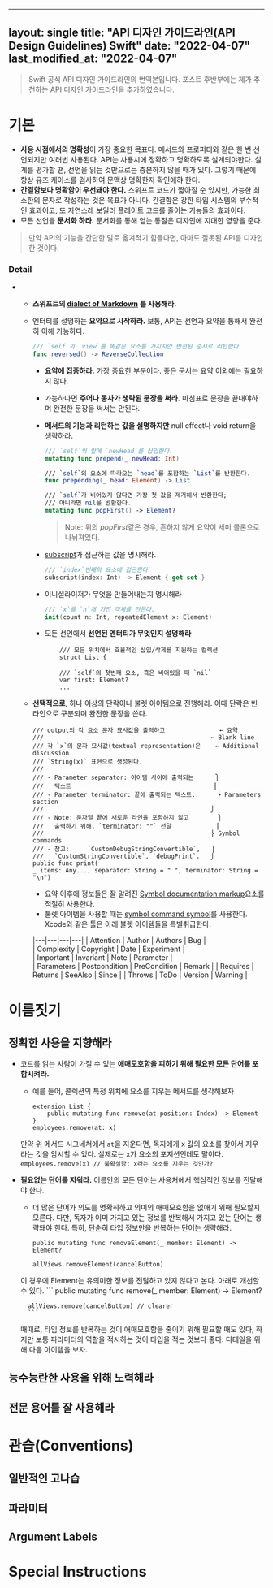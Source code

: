
---
layout: single
title: "API 디자인 가이드라인(API Design Guidelines) Swift"
date: "2022-04-07"
last_modified_at: "2022-04-07"
---

> Swift 공식 API 디자인 가이드라인의 번역본입니다.
> 포스트 후반부에는 제가 추천하는 API 디자인 가이드라인을 추가하였습니다.

# 기본

- **사용 시점에서의 명확성**이 가장 중요한 목표다. 메서드와 프로퍼티와 같은 한 번 선언되지만 여러번 사용된다. API는 사용시에 정확하고 명확하도록 설계되야한다. 설계를 평가할 땐, 선언을 읽는 것만으로는 충분하지 않을 때가 있다. 그렇기 때문에 항상 유즈 케이스를 검사하여 문맥상 명확한지 확인애햐 한다.
- **간결함보다 명확함이 우선돼야 한다.** 스위프트 코드가 짧아질 순 있지만, 가능한 최소한의 문자로 작성하는 것은 목표가 아니다. 간결함은 강한 타입 시스템의 부수적인 효과이고, 또 자연스레 보일러 플레이트 코드를 줄이는 기능들의 효과이다.
- 모든 선언을 **문서화 하라.** 문서화를 통해 얻는 통찰은 디자인에 지대한 영향을 준다.

> 만약 API의 기능을 간단한 말로 옮겨적기 힘들다면, 아마도 잘못된 API를 디자인한 것이다.

### Detail

-   
    - **스위프트의 [dialect of Markdown](https://developer.apple.com/library/archive/documentation/Xcode/Reference/xcode_markup_formatting_ref/) 를 사용해라.**
    - 엔터티를 설명하는 **요약으로 시작하라.** 보통, API는 선언과 요약을 통해서 완전히 이해 가능하다.
        ```swift
        /// `self`의 `view`를 똑같은 요소를 가지지만 반전된 순서로 리턴한다.
        func reversed() -> ReverseCollection
        ```
        
       - **요약에 집중하라.** 가장 중요한 부분이다. 좋은 문서는 요약 이외에는 필요하지 않다.
       - 가능하다면 **주어나 동사가 생략된 문장을 써라.** 마침표로 문장을 끝내야하며 완전한 문장을 써서는 안된다.
       - **메서드의 기능과 리턴하는 값을 설명하지만** null effect나 void return을 생략하라.
            ```swift
            /// `self`의 앞에 `newHead`를 삽입한다.
            mutating func prepend(_ newHead: Int)

            /// `self`의 요소에 따라오는 `head`를 포함하는 `List`를 반환한다. 
            func prepending(_ head: Element) -> List

            /// `self`가 비어있지 않다면 가장 첫 값을 제거해서 반환한다;
            /// 아니라면 nil을 반환한다.
            mutating func popFirst() -> Element?
            ```
            
            > Note: 위의 *popFirst*같은 경우, 흔하지 않게 요약이 세미 콜론으로 나눠져있다.
        
       - [subscript](https://swjman.tistory.com/15)가 접근하는 값을 명시해라.
           ```swift
           /// `index`번째의 요소에 접근한다.
           subscript(index: Int) -> Element { get set }
           ```
       
       - 이니셜라이저가 무엇을 만들어내는지 명시해라
            ```swift
           /// `x`를 `n`개 가진 객체를 만든다.
           init(count n: Int, repeatedElement x: Element)
           ```
    
        - 모든 선언에서 **선언된 엔터티가 무엇인지 설명해라**
            ```
                /// 모든 위치에서 효율적인 삽입/삭제를 지원하는 컬렉션 
                struct List {

                /// `self`의 첫번째 요소, 혹은 비어있을 때 `nil` 
                var first: Element?
                ...
            ```
    
    
    - **선택적으로**, 하나 이상의 단락이나 불렛 아이템으로 진행해라. 이때 단락은 빈 라인으로 구분되며 완전한 문장을 쓴다.
        ```
        /// output의 각 요소 문자 묘사값을 출력하고               ← 요약
        ///                                              ← Blank line
        /// 각 `x`의 문자 묘사값(textual representation)은    ← Additional discussion
        /// `String(x)` 표현으로 생성된다.
        ///
        /// - Parameter separator: 아이템 사이에 출력되는      ⎫
        ///   텍스트                                       ⎟
        /// - Parameter terminator: 끝에 출력되는 텍스트.      ⎬ Parameters section
        ///                                              ⎭
        /// - Note: 문자열 끝에 새로운 라인을 포함하지 않고        ⎫
        ///   출력하기 위해, `terminator: ""` 전달            ⎟
        ///                                              ⎬ Symbol commands
        /// - 참고:     `CustomDebugStringConvertible`,   ⎟
        ///   `CustomStringConvertible`, `debugPrint`.   ⎭
        public func print(
        _ items: Any..., separator: String = " ", terminator: String = "\n")
        ```
        - 요약 이후에 정보들은 잘 알려진 [Symbol documentation markup](https://developer.apple.com/library/archive/documentation/Xcode/Reference/xcode_markup_formatting_ref/SymbolDocumentation.html#//apple_ref/doc/uid/TP40016497-CH51-SW1)요소를 적절히 사용한다. 
        - 불렛 아이템을 사용할 때는 [symbol command symbol](https://developer.apple.com/library/archive/documentation/Xcode/Reference/xcode_markup_formatting_ref/SymbolDocumentation.html#//apple_ref/doc/uid/TP40016497-CH51-SW13)를 사용한다. Xcode와 같은 툴은 아래 불렛 아이템들을 특별취급한다.   
        
        |---|---|---|---|
        | Attention | Author | Authors | Bug |    
        | Complexity | Copyright | Date | Experiment |   
        | Important | Invariant | Note | Parameter |     
        | Parameters | Postcondition | PreCondition | Remark |
        | Requires | Returns | SeeAlso | Since |
        | Throws | ToDo | Version | Warning |


# 이름짓기

## 정확한 사용을 지향해라

- 코드를 읽는 사람이 가질 수 있는 **애매모호함을 피하기 위해 필요한 모든 단어를 포함시켜라.**
    - 예를 들어, 콜렉션의 특정 위치에 요소를 지우는 메서드를 생각해보자
        ```
        extension List {
            public mutating func remove(at position: Index) -> Element
        }
        employees.remove(at: x)
        ```
    
    만약 위 메서드 시그네쳐에서 `at`을 지운다면, 독자에게 x 값의 요소를 찾아서 지우라는 것을 암시할 수 있다. 실제로는 x가 요소의 포지션인데도 말이다.
        ```
        employees.remove(x) // 불확실함: x라는 요소를 지우는 것인가?
        ```
    
- **필요없는 단어를 지워라.** 이름안의 모든 단어는 사용처에서 핵심적인 정보를 전달해야 한다.
    - 더 많은 단어가 의도를 명확히하고 의미의 애매모호함을 없애기 위해 필요할지모른다. 다만, 독자가 이미 가지고 있는 정보를 반복해서 가지고 있는 단어는 생략돼야 한다. 특히, 단순히 타입 정보만을 반복하는 단어는 생략해라.
        ```
        public mutating func removeElement(_ member: Element) -> Element?

        allViews.removeElement(cancelButton)
        ```
        
    이 경우에 Element는 유의미한 정보를 전달하고 있지 않다고 본다. 아래로 개선할 수 있다.
        ```
        public mutating func remove(_ member: Element) -> Element?

        allViews.remove(cancelButton) // clearer
        ```
    
    때때로, 타입 정보를 반복하는 것이 애매모호함을 줄이기 위해 필요할 때도 있다, 하지만 보통 파라미터의 역할을 적시하는 것이 타입을 적는 것보다 좋다. 디테일을 위해 다음 아이템을 보자.

## 능수능란한 사용을 위해 노력해라

## 전문 용어를 잘 사용해라


# 관습(Conventions)

## 일반적인 고나습

## 파라미터

## Argument Labels


# Special Instructions

